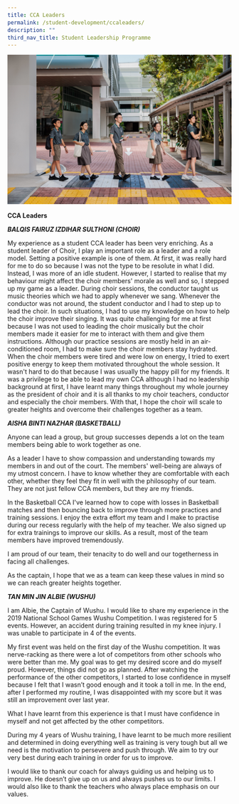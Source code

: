 ```yaml
---
title: CCA Leaders
permalink: /student-development/ccaleaders/
description: ""
third_nav_title: Student Leadership Programme
---
```

![](/images/sld%202023.jpg)

**CCA Leaders**

***BALQIS FAIRUZ IZDIHAR SULTHONI (CHOIR)***

My experience as a student CCA leader has been very enriching. As a student leader of Choir, I play an important role as a leader and a role model. Setting a positive example is one of them. At first, it was really hard for me to do so because I was not the type to be resolute in what I did. Instead, I was more of an idle student. However, I started to realise that my behaviour might affect the choir members' morale as well and so, I stepped up my game as a leader. During choir sessions, the conductor taught us music theories which we had to apply whenever we sang. Whenever the conductor was not around, the student conductor and I had to step up to lead the choir. In such situations, I had to use my knowledge on how to help the choir improve their singing. It was quite challenging for me at first because I was not used to leading the choir musically but the choir members made it easier for me to interact with them and give them instructions. Although our practice sessions are mostly held in an air-conditioned room, I had to make sure the choir members stay hydrated. When the choir members were tired and were low on energy, I tried to exert positive energy to keep them motivated throughout the whole session. It wasn't hard to do that because I was usually the happy pill for my friends. It was a privilege to be able to lead my own CCA although I had no leadership background at first, I have learnt many things throughout my whole journey as the president of choir and it is all thanks to my choir teachers, conductor and especially the choir members. With that, I hope the choir will scale to greater heights and overcome their challenges together as a team.

***AISHA BINTI NAZHAR (BASKETBALL)***

Anyone can lead a group, but group successes depends a lot on the team members being able to work together as one.

As a leader I have to show compassion and understanding towards my members in and out of the court. The members' well-being are always of my utmost concern. I have to know whether they are comfortable with each other, whether they feel they fit in well with the philosophy of our team. They are not just fellow CCA members, but they are my friends.

In the Basketball CCA I've learned how to cope with losses in Basketball matches and then bouncing back to improve through more practices and training sessions. I enjoy the extra effort my team and I make to practise during our recess regularly with the help of my teacher. We also signed up for extra trainings to improve our skills. As a result, most of the team members have improved tremendously.

I am proud of our team, their tenacity to do well and our togetherness in facing all challenges.

As the captain, I hope that we as a team can keep these values in mind so we can reach greater heights together.

***TAN MIN JIN ALBIE (WUSHU)***

I am Albie, the  Captain of Wushu. I would like to share my experience in the 2019 National School Games Wushu Competition. I was registered for 5 events. However, an accident during training resulted in my knee injury. I was unable to participate in 4 of the events.

My first event was held on the first day of the Wushu competition. It was nerve-racking as there were a lot of competitors from other schools who were better than me. My goal was to get my desired score and do myself proud. However, things did not go as planned. After watching the performance of the other competitors, I started to lose confidence in myself because I felt that I wasn’t good enough and it took a toll in me. In the end, after I performed my routine, I was disappointed with my score but it was still an improvement over last year.

What I have learnt from this experience is that I must have confidence in myself and not get affected by the other competitors.

During my 4 years of Wushu training, I have learnt to be much more resilient and determined in doing everything well as training is very tough but all we need is the motivation to persevere and push through. We aim to try our very best during each training in order for us to improve.

I would like to thank our coach for always guiding us and helping us to improve. He doesn’t give up on us and always pushes us to our limits. I would also like to thank the teachers who always place emphasis on our values.